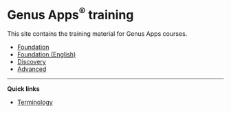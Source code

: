 # **Genus Apps<sup>&reg;</sup> training**
This site contains the training material for Genus Apps courses.


* [Foundation](foundation/index.md)
* [Foundation (English)](foundation_english/index.md)
* [Discovery](discovery/index.md)
* [Advanced](advanced/index.md)

---

**Quick links**
* [Terminology](https://docs.genus.no/terminology.html)


